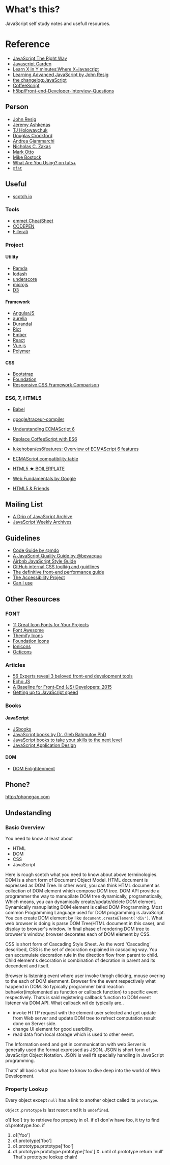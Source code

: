 # What's this?
JavaScript self study notes and usefull resources.

# Reference
* [JavaScript The Right Way](http://jstherightway.org)
* [Javascript Garden](https://bonsaiden.github.io/JavaScript-Garden/)
* [Learn X in Y minutes:Where X=javascript](http://learnxinyminutes.com/docs/javascript/)
* [Learning Advanced JavaScript by John Resig](http://ejohn.org/apps/learn/)
* [the changelog:JavaScript](http://thechangelog.com/tagged/javascript/)
* [CoffeeScript](http://coffeescript.org)
* [h5bp/Front-end-Developer-Interview-Questions](https://github.com/h5bp/Front-end-Developer-Interview-Questions)

## Person
* [John Resig](http://ejohn.org)
* [Jeremy Ashkenas](https://github.com/jashkenas)
* [TJ Holowaychuk](https://github.com/tj)
* [Douglas Crockford](http://www.crockford.com)
* [Andrea Giammarchi](http://webreflection.blogspot.jp/)
* [Nicholas C. Zakas](http://www.nczonline.net/)
* [Mark Otto](http://markdotto.com/)
* [Mike Bostock](http://bost.ocks.org/mike/)
* [What Are You Using? on tuts+](http://code.tutsplus.com/articles/what-are-you-using--net-32373)
* [`@fat`](https://github.com/fat)

## Useful
* [scotch.io](https://scotch.io)

### Tools
* [emmet CheatSheet](http://docs.emmet.io/cheat-sheet/)
* [CODEPEN](http://codepen.io)
* [Fillerati](http://www.fillerati.com)

### Project
#### Utility
* [Ramda](http://ramdajs.com/)
* [lodash](https://lodash.com/)
* [underscore](https://github.com/jashkenas/underscore)
* [microjs](http://microjs.com/)
* [D3](http://alignedleft.com/tutorials/d3)

#### Framework
* [AngularJS](https://github.com/angular/angular.js)
* [aurelia](https://github.com/aurelia)
* [Durandal](https://github.com/BlueSpire/Durandal)
* [Riot](https://muut.com/riotjs/)
* [Ember](http://emberjs.com/)
* [React](https://facebook.github.io/react/)
* [Vue.js](http://vuejs.org/)
* [Polymer](https://www.polymer-project.org/)

#### CSS
* [Bootstrap](http://getbootstrap.com/)
* [Foundation](http://foundation.zurb.com/)
* [Responsive CSS Framework Comparison](http://responsive.vermilion.com/compare.php)

### ES6, 7, HTML5
* [Babel](https://babeljs.io)
* [google/traceur-compiler](https://github.com/google/traceur-compiler)

* [Understanding ECMAScript 6](https://leanpub.com/understandinges6/read/)
* [Replace CoffeeScript with ES6](https://robots.thoughtbot.com/replace-coffeescript-with-es6)
* [lukehoban/es6features: Overview of ECMAScript 6 features](https://github.com/lukehoban/es6features#readme)
* [ECMAScript compatibility table](http://kangax.github.io/compat-table/es6/)
* [HTML5 ★ BOILERPLATE](https://html5boilerplate.com/)
* [Web Fundamentals by Google](https://developers.google.com/web/fundamentals/?hl=en)
* [HTML5 & Friends](https://developer.cdn.mozilla.net/media/uploads/demos/p/a/paulrouget/html5-dashboard/demo_package/index.html)

## Mailing List
* [A Drip of JavaScript Archive](http://adripofjavascript.com/archive.html)
* [JavaScript Weekly Archives](http://javascriptweekly.com/issues)

## Guidelines
* [Code Guide by @mdo](http://codeguide.co)
* [A JavaScript Quality Guide by @bevacqua](https://github.com/bevacqua/js)
* [Airbnb JavaScript Style Guide](https://github.com/airbnb/javascript)
* [GitHub internal CSS toolkig and guidlines](https://github.com/primer/primer)
* [The definitive front-end performance guide](http://browserdiet.com)
* [The Accessibility Project](http://a11yproject.com)
* [Can I use](http://caniuse.com/)

## Other Resources
### FONT
* [11 Great Icon Fonts for Your Projects](https://scotch.io/bar-talk/11-great-icon-fonts-for-your-projects)
* [Font Awesome](http://fontawesome.io/)
* [Themify Icons](http://themify.me/themify-icons)
* [Foundation Icons](https://scotch.io/bar-talk/11-great-icon-fonts-for-your-projects)
* [Ionicons](http://ionicons.com/)
* [Octicons](https://octicons.github.com/)

### Articles
* [56 Experts reveal 3 beloved front-end development tools](https://psdtowp.net/frontend-development-tools.html)
* [Echo JS](http://www.echojs.com/)
* [A Baseline for Front-End (JS) Developers: 2015](http://rmurphey.com/blog/2015/03/23/a-baseline-for-front-end-developers-2015/)
* [Getting up to JavaScript speed](http://glebbahmutov.com/blog//getting-up-to-javascript-speed/)

### Books
#### JavaScript
* [JSbooks](http://jsbooks.revolunet.com/)
* [JavaScript books by Dr. Gleb Bahmutov PhD](http://glebbahmutov.com/blog/javascript-books/)
* [JavaScript books to take your skills to the next level](http://blog.mediumequalsmessage.com/javascript-books-to-take-your-skills-to-the-next-level)
* [JavaScript Application Design](http://www.bevacqua.io/buildfirst)

#### DOM
* [DOM Enlightenment](http://domenlightenment.com/)

## Phone?
http://phonegap.com

## Undestanding

### Basic Overview

You need to know at least about

* HTML
* DOM
* CSS
* JavaScript

Here is rough scetch what you need to know about above terminologies.
DOM is a short form of Document Object Model.
HTML document is expressed as DOM Tree. In other word, you can think HTML document as collection of DOM element which compose DOM tree.
DOM API provide a programmer the way to manupilate DOM tree dynamically, programatically,
Which means, you can dynamically create/update/delete DOM element.
Dynamically manupilating DOM element is called DOM Programming.
Most common Programming Language used for DOM programming is JavaScript.
You can create DOM element by like `document.createElement('div')`.
What web browser is doing is parse DOM Tree(HTML document in this case), and display to browser's window.
In final phase of rendering DOM tree to browser's window, browser decorates each of DOM element by CSS.

CSS is short form of Cascading Style Sheet. As the word 'Cascading' described, CSS is the set of decoration explained in cascading way.
You can accumulate decoration rule in the direction flow from parent to child.
Child element's decoration is combination of decration in parent and its decendent and itself.

Browser is listening event where user invoke throgh clicking, mouse overing to the each of DOM elemment.
Browser fire the event respectively what happend in DOM.
So typically programmer bind reaction behavior(implemented as function or callback function) to specific event respectively.
Thats is said registering callback function to DOM event listener via DOM API.
What callback wil do typically are..
 - invoke HTTP request with the element user selected and get update from Web server and update DOM tree to refrect computation result done on Server side.
 - change UI element for good userbility.
 - read data from local storage which is used to other event.

The Information send and get in communication with web Server is generally used the format expressed as JSON.
JSON is short form of JavaScript Object Notation.
JSON is well fit specially handling in JavaScript programming.

Thats' all basic what you have to know to dive deep into the world of Web Development.

### Property Lookup
Every object except `null` has a link to another object called its `prototype`.

`Object.prototype` is last resort and it is `undefined`.

o1['foo'] try to retrieve foo propety in o1.
if o1 don'w have foo, it try to find o1.prototype.foo. if 

1. o1['foo']
2. o1.prototype['foo']
3. o1.prototype.prototype['foo']
4. o1.prototype.prototype.prototype['foo']
X. until o1.prototype return 'null'
That's prototype lookup chain!
